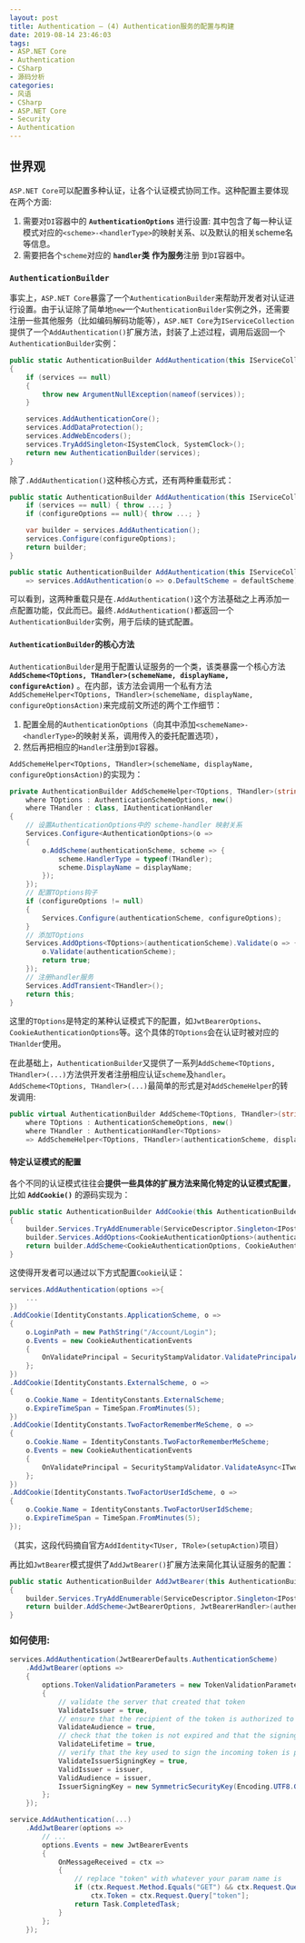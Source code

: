 ```yaml
---
layout: post
title: Authentication — (4) Authentication服务的配置与构建
date: 2019-08-14 23:46:03
tags:
- ASP.NET Core
- Authentication
- CSharp
- 源码分析
categories:
- 风语
- CSharp
- ASP.NET Core
- Security
- Authentication
---
```


## 世界观

`ASP.NET Core`可以配置多种认证，让各个认证模式协同工作。这种配置主要体现在两个方面:
1. 需要对`DI`容器中的 **`AuthenticationOptions`** 进行设置: 其中包含了每一种认证模式对应的`<scheme>-<handlerType>`的映射关系、以及默认的相关scheme名等信息。
2. 需要把各个`scheme`对应的 **`handler`类** **作为服务**注册 到`DI`容器中。

### `AuthenticationBuilder`

事实上，`ASP.NET Core`暴露了一个`AuthenticationBuilder`来帮助开发者对认证进行设置。由于认证除了简单地`new`一个`AuthenticationBuilder`实例之外，还需要注册一些其他服务（比如编码解码功能等），`ASP.NET Core`为`IServiceCollection`提供了一个`AddAuthentication()`扩展方法，封装了上述过程，调用后返回一个`AuthenticationBuilder`实例：
```csharp
public static AuthenticationBuilder AddAuthentication(this IServiceCollection services)
{
    if (services == null)
    {
        throw new ArgumentNullException(nameof(services));
    }

    services.AddAuthenticationCore();
    services.AddDataProtection();
    services.AddWebEncoders();
    services.TryAddSingleton<ISystemClock, SystemClock>();
    return new AuthenticationBuilder(services);
}
```
除了`.AddAuthentication()`这种核心方式，还有两种重载形式：<!-- more -->
```csharp
public static AuthenticationBuilder AddAuthentication(this IServiceCollection services, Action<AuthenticationOptions> configureOptions) {
    if (services == null) { throw ...; }
    if (configureOptions == null){ throw ...; }

    var builder = services.AddAuthentication();
    services.Configure(configureOptions);
    return builder;
}

public static AuthenticationBuilder AddAuthentication(this IServiceCollection services, string defaultScheme)
    => services.AddAuthentication(o => o.DefaultScheme = defaultScheme);
```

可以看到，这两种重载只是在`.AddAuthentication()`这个方法基础之上再添加一点配置功能，仅此而已。最终`.AddAuthentication()`都返回一个`AuthenticationBuilder`实例，用于后续的链式配置。

#### `AuthenticationBuilder`的核心方法

`AuthenticationBuilder`是用于配置认证服务的一个类，该类暴露一个核心方法 **`AddScheme<TOptions, THandler>(schemeName, displayName, configureAction)`** 。在内部，该方法会调用一个私有方法`AddSchemeHelper<TOptions, THandler>(schemeName, displayName, configureOptionsAction)`来完成前文所述的两个工作细节：
1. 配置全局的`AuthenticationOptions`（向其中添加`<schemeName>-<handlerType>`的映射关系，调用传入的委托配置选项），
2. 然后再把相应的`Handler`注册到`DI`容器。

`AddSchemeHelper<TOptions, THandler>(schemeName, displayName, configureOptionsAction)`的实现为：
```csharp
private AuthenticationBuilder AddSchemeHelper<TOptions, THandler>(string authenticationScheme, string displayName, Action<TOptions> configureOptions)
    where TOptions : AuthenticationSchemeOptions, new()
    where THandler : class, IAuthenticationHandler
{
    // 设置AuthenticationOptions中的 scheme-handler 映射关系
    Services.Configure<AuthenticationOptions>(o =>
    {
        o.AddScheme(authenticationScheme, scheme => {
            scheme.HandlerType = typeof(THandler);
            scheme.DisplayName = displayName;
        });
    });
    // 配置TOptions钩子
    if (configureOptions != null)
    {
        Services.Configure(authenticationScheme, configureOptions);
    }
    // 添加TOptions 
    Services.AddOptions<TOptions>(authenticationScheme).Validate(o => {
        o.Validate(authenticationScheme);
        return true;
    });
    // 注册handler服务
    Services.AddTransient<THandler>();
    return this;
}
```
这里的`TOptions`是特定的某种认证模式下的配置，如`JwtBearerOptions`、`CookieAuthenticationOptions`等。这个具体的`TOptions`会在认证时被对应的`THanlder`使用。

在此基础上，`AuthenticationBuilder`又提供了一系列`AddScheme<TOptions, THandler>(...)`方法供开发者注册相应认证`scheme`及`handler`。`AddScheme<TOptions, THandler>(...)`最简单的形式是对`AddSchemeHelper`的转发调用:
```csharp
public virtual AuthenticationBuilder AddScheme<TOptions, THandler>(string authenticationScheme, string displayName, Action<TOptions> configureOptions)
    where TOptions : AuthenticationSchemeOptions, new()
    where THandler : AuthenticationHandler<TOptions>
    => AddSchemeHelper<TOptions, THandler>(authenticationScheme, displayName, configureOptions);
```

#### 特定认证模式的配置

各个不同的认证模式往往会**提供一些具体的扩展方法来简化特定的认证模式配置**，比如 **`AddCookie()`** 的源码实现为：
```csharp
public static AuthenticationBuilder AddCookie(this AuthenticationBuilder builder, string authenticationScheme, string displayName, Action<CookieAuthenticationOptions> configureOptions)
{
    builder.Services.TryAddEnumerable(ServiceDescriptor.Singleton<IPostConfigureOptions<CookieAuthenticationOptions>, PostConfigureCookieAuthenticationOptions>());
    builder.Services.AddOptions<CookieAuthenticationOptions>(authenticationScheme).Validate(o => o.Cookie.Expiration == null, "Cookie.Expiration is ignored, use ExpireTimeSpan instead.");
    return builder.AddScheme<CookieAuthenticationOptions, CookieAuthenticationHandler>(authenticationScheme, displayName, configureOptions);
}
```
这使得开发者可以通过以下方式配置`Cookie`认证：
```csharp
services.AddAuthentication(options =>{
    ...
})
.AddCookie(IdentityConstants.ApplicationScheme, o =>
{
    o.LoginPath = new PathString("/Account/Login");
    o.Events = new CookieAuthenticationEvents
    {
        OnValidatePrincipal = SecurityStampValidator.ValidatePrincipalAsync
    };
})
.AddCookie(IdentityConstants.ExternalScheme, o =>
{
    o.Cookie.Name = IdentityConstants.ExternalScheme;
    o.ExpireTimeSpan = TimeSpan.FromMinutes(5);
})
.AddCookie(IdentityConstants.TwoFactorRememberMeScheme, o =>
{
    o.Cookie.Name = IdentityConstants.TwoFactorRememberMeScheme;
    o.Events = new CookieAuthenticationEvents
    {
        OnValidatePrincipal = SecurityStampValidator.ValidateAsync<ITwoFactorSecurityStampValidator>
    };
})
.AddCookie(IdentityConstants.TwoFactorUserIdScheme, o =>
{
    o.Cookie.Name = IdentityConstants.TwoFactorUserIdScheme;
    o.ExpireTimeSpan = TimeSpan.FromMinutes(5);
});
```
（其实，这段代码摘自官方`AddIdentity<TUser, TRole>(setupAction)`项目）

再比如`JwtBearer`模式提供了`AddJwtBearer()`扩展方法来简化其认证服务的配置：

```csharp
public static AuthenticationBuilder AddJwtBearer(this AuthenticationBuilder builder, string authenticationScheme, string displayName, Action<JwtBearerOptions> configureOptions)
{
    builder.Services.TryAddEnumerable(ServiceDescriptor.Singleton<IPostConfigureOptions<JwtBearerOptions>, JwtBearerPostConfigureOptions>());
    return builder.AddScheme<JwtBearerOptions, JwtBearerHandler>(authenticationScheme, displayName, configureOptions);
}
```

### 如何使用:

```csharp
services.AddAuthentication(JwtBearerDefaults.AuthenticationScheme)
    .AddJwtBearer(options =>
    {
        options.TokenValidationParameters = new TokenValidationParameters
        {
            // validate the server that created that token
            ValidateIssuer = true,
            // ensure that the recipient of the token is authorized to receive it
            ValidateAudience = true,
            // check that the token is not expired and that the signing key of the issuer is valid
            ValidateLifetime = true,
            // verify that the key used to sign the incoming token is part of a list of trusted keys
            ValidateIssuerSigningKey = true,
            ValidIssuer = issuer,
            ValidAudience = issuer,
            IssuerSigningKey = new SymmetricSecurityKey(Encoding.UTF8.GetBytes(key))
        };
    });
```


```csharp
service.AddAuthentication(...)
    .AddJwtBearer(options =>
        // ...
        options.Events = new JwtBearerEvents
        {
            OnMessageReceived = ctx =>
            {
                // replace "token" with whatever your param name is
                if (ctx.Request.Method.Equals("GET") && ctx.Request.Query.ContainsKey("token"))
                    ctx.Token = ctx.Request.Query["token"];
                return Task.CompletedTask;
            }
        };
    });
```
